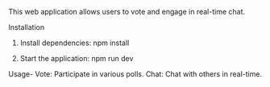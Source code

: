 This web application allows users to vote and engage in real-time chat.

Installation

1. Install dependencies:
   npm install

2. Start the application:
   npm run dev

Usage-
Vote: Participate in various polls.
Chat: Chat with others in real-time.
